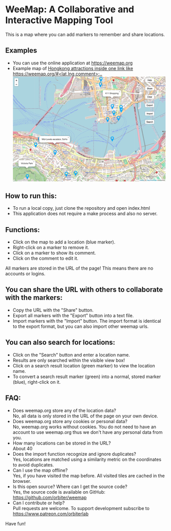 # WeeMap: A Collaborative and Interactive Mapping Tool

This is a map where you can add markers to remember and share locations.

## Examples
- You can use the online application at https://weemap.org
- Example map of  [Hongkong attractions inside one link like https://weemap.org/#<lat,lng,comment>;..](https://weemap.org/#22.283611,114.154722,Mid-Levels%20escalator%2C%20SoHo;22.297333,114.1765,K11%20Shopping;22.3875,114.184722,Ten%20Thousand%20Buddhas%20Monastery;22.30589,114.16987,Temple%20Street%20Night%20Market;22.331944,114.190556,Kowloon%20Walled%20City%20Park%20%2B%20Museum;22.287753,114.173619,Star%20Ferry;22.339109,114.204526,sch%C3%B6ner%20Gartenpark;22.277286,114.1615,Sch%C3%B6ner%20Park%202.0;22.287601,114.149632,Hotel;22.248652,114.174384,Ocean%20Park%2C%20Ocean%20Park%20Road%2C%20Wong%20Chuk%20Hang%20San%20Wai%2C%20Southern%20District%2C%20Hong%20Kong%20Island%2C%20Hongkong%2C%20China;22.284763,114.212367,Monster%20Building;22.293605,114.172063,Space%20Museum;22.296566,114.176576,Wing%20On%20Plaza;22.33586,114.163888,Garden%20Hill;22.333792,114.163494,Mei%20Ho%20Hostel%20Museum;22.329757,114.160851,Sham%20Shui%20Po;22.304272,114.169701,Temple%20Street%20Night%20Market;22.297602,114.173645,K11%20Shopping;22.294023,114.175647,Avenue%20of%20Stars%20Light%20Show%208pm;22.276255,114.1456,Victoria%20Park;22.277009,114.158442,I%20recomment%20arriving%20early;22.285924,114.148319,Possession%20Street)  
![Hongkong attractions](img/weemap_org.png)

## How to run this:
- To run a local copy, just clone the repository and open index.html
- This application does not require a make process and also no server.

## Functions: 
- Click on the map to add a location (blue marker). 
- Right-click on a marker to remove it. 
- Click on a marker to show its comment. 
- Click on the comment to edit it. 

All markers are stored in the URL of the page! 
This means there are no accounts or logins. 

## You can share the URL with others to collaborate with the markers: 
- Copy the URL with the "Share" button. 
- Export all markers with the "Export" button into a text file. 
- Import markers with the "Import" button. The import format is identical to the export format, but you can also import other weemap urls. 

## You can also search for locations: 
- Click on the "Search" button and enter a location name. 
- Results are only searched within the visible view box! 
- Click on a search result location (green marker) to view the location name. 
- To convert a search result marker (green) into a normal, stored marker (blue), right-click on it. 

## FAQ: 
- Does weemap.org store any of the location data?  
  No, all data is only stored in the URL of the page on your own device. 
- Does weemap.org store any cookies or personal data?  
  No, weemap.org works without cookies. You do not need to have an account to use weemap.org thus we don't have any personal data from you. 
- How many locations can be stored in the URL?  
  About 40
- Does the import function recognize and ignore duplicates?  
  Yes, locations are matched using a similarity metric on the coordinates to avoid duplicates.
- Can I use the map offline?  
  Yes, if you have visited the map before. All visited tiles are cached in the browser. 
- Is this open source? Where can I get the source code?  
  Yes, the source code is available on GitHub: https://github.com/orbiter/weemap
- Can I contribute or help?  
  Pull requests are welcome. To support development subscribe to https://www.patreon.com/orbiterlab

Have fun!